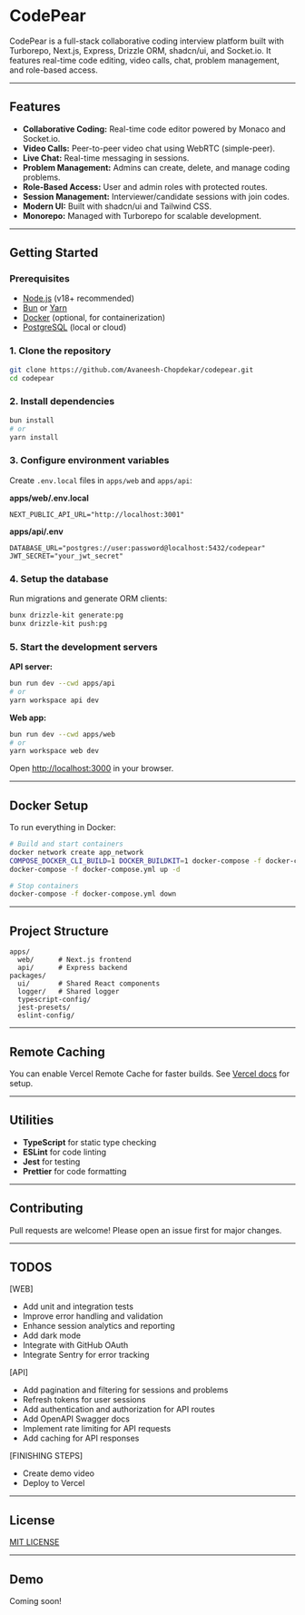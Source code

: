 # CodePear

CodePear is a full-stack collaborative coding interview platform built with Turborepo, Next.js, Express, Drizzle ORM, shadcn/ui, and Socket.io. It features real-time code editing, video calls, chat, problem management, and role-based access.

---

## Features

- **Collaborative Coding:** Real-time code editor powered by Monaco and Socket.io.
- **Video Calls:** Peer-to-peer video chat using WebRTC (simple-peer).
- **Live Chat:** Real-time messaging in sessions.
- **Problem Management:** Admins can create, delete, and manage coding problems.
- **Role-Based Access:** User and admin roles with protected routes.
- **Session Management:** Interviewer/candidate sessions with join codes.
- **Modern UI:** Built with shadcn/ui and Tailwind CSS.
- **Monorepo:** Managed with Turborepo for scalable development.

---

## Getting Started

### Prerequisites

- [Node.js](https://nodejs.org/) (v18+ recommended)
- [Bun](https://bun.sh/) or [Yarn](https://yarnpkg.com/)
- [Docker](https://www.docker.com/) (optional, for containerization)
- [PostgreSQL](https://www.postgresql.org/) (local or cloud)

### 1. Clone the repository

```sh
git clone https://github.com/Avaneesh-Chopdekar/codepear.git
cd codepear
```

### 2. Install dependencies

```sh
bun install
# or
yarn install
```

### 3. Configure environment variables

Create `.env.local` files in `apps/web` and `apps/api`:

**apps/web/.env.local**

```
NEXT_PUBLIC_API_URL="http://localhost:3001"
```

**apps/api/.env**

```
DATABASE_URL="postgres://user:password@localhost:5432/codepear"
JWT_SECRET="your_jwt_secret"
```

### 4. Setup the database

Run migrations and generate ORM clients:

```sh
bunx drizzle-kit generate:pg
bunx drizzle-kit push:pg
```

### 5. Start the development servers

**API server:**

```sh
bun run dev --cwd apps/api
# or
yarn workspace api dev
```

**Web app:**

```sh
bun run dev --cwd apps/web
# or
yarn workspace web dev
```

Open [http://localhost:3000](http://localhost:3000) in your browser.

---

## Docker Setup

To run everything in Docker:

```sh
# Build and start containers
docker network create app_network
COMPOSE_DOCKER_CLI_BUILD=1 DOCKER_BUILDKIT=1 docker-compose -f docker-compose.yml build
docker-compose -f docker-compose.yml up -d

# Stop containers
docker-compose -f docker-compose.yml down
```

---

## Project Structure

```
apps/
  web/      # Next.js frontend
  api/      # Express backend
packages/
  ui/       # Shared React components
  logger/   # Shared logger
  typescript-config/
  jest-presets/
  eslint-config/
```

---

## Remote Caching

You can enable Vercel Remote Cache for faster builds. See [Vercel docs](https://vercel.com/docs/remote-cache) for setup.

---

## Utilities

- **TypeScript** for static type checking
- **ESLint** for code linting
- **Jest** for testing
- **Prettier** for code formatting

---

## Contributing

Pull requests are welcome! Please open an issue first for major changes.

---

## TODOS

[WEB]

- Add unit and integration tests
- Improve error handling and validation
- Enhance session analytics and reporting
- Add dark mode
- Integrate with GitHub OAuth
- Integrate Sentry for error tracking

[API]

- Add pagination and filtering for sessions and problems
- Refresh tokens for user sessions
- Add authentication and authorization for API routes
- Add OpenAPI Swagger docs
- Implement rate limiting for API requests
- Add caching for API responses

[FINISHING STEPS]

- Create demo video
- Deploy to Vercel

---

## License

[MIT LICENSE](./LICENSE)

---

## Demo

Coming soon!

